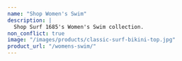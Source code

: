 ```yaml
---
name: "Shop Women's Swim"
description: |
  Shop Surf 1685's Women's Swim collection.
non_conflict: true
image: "/images/products/classic-surf-bikini-top.jpg"
product_url: "/womens-swim/"
---
```

